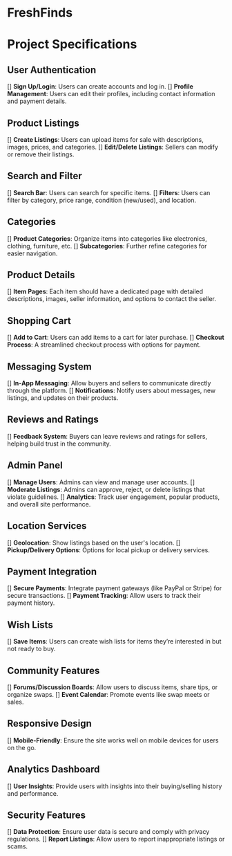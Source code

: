 # FreshFinds

# Project Specifications

## User Authentication

[] **Sign Up/Login**: Users can create accounts and log in.
[] **Profile Management**: Users can edit their profiles, including contact information and payment details.

## Product Listings

[] **Create Listings**: Users can upload items for sale with descriptions, images, prices, and categories.
[] **Edit/Delete Listings**: Sellers can modify or remove their listings.

## Search and Filter

[] **Search Bar**: Users can search for specific items.
[] **Filters**: Users can filter by category, price range, condition (new/used), and location.

## Categories

[] **Product Categories**: Organize items into categories like electronics, clothing, furniture, etc.
[] **Subcategories**: Further refine categories for easier navigation.

## Product Details

[] **Item Pages**: Each item should have a dedicated page with detailed descriptions, images, seller information, and options to contact the seller.

## Shopping Cart

[] **Add to Cart**: Users can add items to a cart for later purchase.
[] **Checkout Process**: A streamlined checkout process with options for payment.

## Messaging System

[] **In-App Messaging**: Allow buyers and sellers to communicate directly through the platform.
[] **Notifications**: Notify users about messages, new listings, and updates on their products.

## Reviews and Ratings

[] **Feedback System**: Buyers can leave reviews and ratings for sellers, helping build trust in the community.

## Admin Panel

[] **Manage Users**: Admins can view and manage user accounts.
[] **Moderate Listings**: Admins can approve, reject, or delete listings that violate guidelines.
[] **Analytics**: Track user engagement, popular products, and overall site performance.

## Location Services

[] **Geolocation**: Show listings based on the user's location.
[] **Pickup/Delivery Options**: Options for local pickup or delivery services.

## Payment Integration

[] **Secure Payments**: Integrate payment gateways (like PayPal or Stripe) for secure transactions.
[] **Payment Tracking**: Allow users to track their payment history.

## Wish Lists

[] **Save Items**: Users can create wish lists for items they’re interested in but not ready to buy.

## Community Features

[] **Forums/Discussion Boards**: Allow users to discuss items, share tips, or organize swaps.
[] **Event Calendar**: Promote events like swap meets or sales.

## Responsive Design

[] **Mobile-Friendly**: Ensure the site works well on mobile devices for users on the go.

## Analytics Dashboard

[] **User Insights**: Provide users with insights into their buying/selling history and performance.

## Security Features

[] **Data Protection**: Ensure user data is secure and comply with privacy regulations.
[] **Report Listings**: Allow users to report inappropriate listings or scams.
